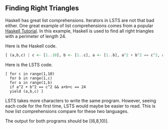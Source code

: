 ## Finding Right Triangles

Haskell has great list comprehensions.
Iterators in LSTS are not that bad either.
One great example of list comprehensions comes from a popular [Haskell Tutorial](http://learnyouahaskell.com/starting-out#texas-ranges).
In this example, Haskell is used to find all right triangles with a perimeter of length 24.

Here is the Haskell code.

```haskell
[ (a,b,c) | c <- [1..10], b <- [1..c], a <- [1..b], a^2 + b^2 == c^2, a+b+c == 24]
```

Here is the LSTS code.

```lsts
[ for c in range(1,10) 
  for b in range(1,c)
  for a in range(1,b)
  if a^2 + b^2 == c^2 && a+b+c == 24
  yield (a,b,c) ]
```

LSTS takes more characters to write the same program.
However, seeing each code for the first time, LSTS would maybe be easier to read.
This is how list comprehensions compare for these two languages.

The output for both programs should be [(6,8,10)].
